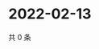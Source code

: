 # 2022-02-13

共 0 条

<!-- BEGIN WEIBO -->
<!-- 最后更新时间 Sun Feb 13 2022 13:11:50 GMT+0800 (China Standard Time) -->

<!-- END WEIBO -->
